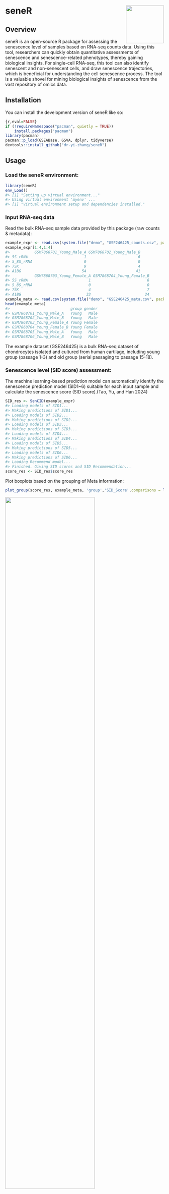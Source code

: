 
<!-- README.md is generated from README.Rmd. Please edit that file -->

# seneR <img src="man/figures/seneWeb_logo.png" align="right" width="120"/>

<!-- badges: start -->
<!-- badges: end -->

## Overview

seneR is an open-source R package for assessing the senescence level of
samples based on RNA-seq counts data. Using this tool, researchers can
quickly obtain quantitative assessments of senescence and
senescence-related phenotypes, thereby gaining biological insights. For
single-cell RNA-seq, this tool can also identify senescent and
non-senescent cells, and draw senescence trajectories, which is
beneficial for understanding the cell senescence process. The tool is a
valuable shovel for mining biological insights of senescence from the
vast repository of omics data.

## Installation

You can install the development version of seneR like so:

``` r
{r,eval=FALSE}
if (!requireNamespace("pacman", quietly = TRUE))
    install.packages("pacman")
library(pacman)
pacman::p_load(GSEABase, GSVA, dplyr, tidyverse)
devtools::install_github("dr-yi-zhang/seneR")
```

## Usage

### Load the seneR environment:

``` r
library(seneR)
env_Load() 
#> [1] "Setting up virtual environment..."
#> Using virtual environment 'myenv' ...
#> [1] "Virtual environment setup and dependencies installed."
```

### Input RNA-seq data

Read the bulk RNA-seq sample data provided by this package (raw counts &
metadata):

``` r
example_expr <- read.csv(system.file("demo", "GSE246425_counts.csv", package = "seneR"),row.names = 1)
example_expr[1:4,1:4]
#>           GSM7868701_Young_Male_A GSM7868702_Young_Male_B
#> 5S_rRNA                         1                       6
#> 5_8S_rRNA                       0                       0
#> 7SK                             9                       4
#> A1BG                           54                      41
#>           GSM7868703_Young_Female_A GSM7868704_Young_Female_B
#> 5S_rRNA                           1                         6
#> 5_8S_rRNA                         0                         0
#> 7SK                               4                         7
#> A1BG                             33                        24
example_meta <- read.csv(system.file("demo", "GSE246425_meta.csv", package = "seneR"),row.names = 1)
head(example_meta)
#>                           group gender
#> GSM7868701_Young_Male_A   Young   Male
#> GSM7868702_Young_Male_B   Young   Male
#> GSM7868703_Young_Female_A Young Female
#> GSM7868704_Young_Female_B Young Female
#> GSM7868705_Young_Male_A   Young   Male
#> GSM7868706_Young_Male_B   Young   Male
```

The example dataset (GSE246425) is a bulk RNA-seq dataset of
chondrocytes isolated and cultured from human cartilage, including young
group (passage 1-3) and old group (serial passaging to passage 15-18).

### Senescence level (SID score) assessment:

The machine learning-based prediction model can automatically identify
the senescence prediction model (SID1~6) suitable for each input sample
and calculate the senescence score (SID score).(Tao, Yu, and Han 2024)

``` r
SID_res <- SenCID(example_expr)
#> Loading models of SID1...
#> Making predictions of SID1...
#> Loading models of SID2...
#> Making predictions of SID2...
#> Loading models of SID3...
#> Making predictions of SID3...
#> Loading models of SID4...
#> Making predictions of SID4...
#> Loading models of SID5...
#> Making predictions of SID5...
#> Loading models of SID6...
#> Making predictions of SID6...
#> Loading Recommend model...
#> Finished. Giving SID scores and SID Recommendation...
score_res <- SID_res$score_res
```

Plot boxplots based on the grouping of Meta information:

``` r
plot_group(score_res, example_meta, 'group','SID_Score',comparisons = list(c('Old','Young')))
```

<img src="man/figures/README-unnamed-chunk-4-1.png" width="75%" />

From the plot, we can see that the senescence level of the old group is
significantly higher than that of the young group.

### Senescence-related phenotype assessment:

Based on the collected genes associated with various aging-related
phenotypes (such as genomic instability, stem cell exhaustion,
mitochondrial dysfunction, etc.), we organized them into gene sets and
achieved quantitative evaluation of various aging-related phenotypes
through the GSVA algorithm.

``` r
gsva_res <- seneGSVA(example_expr)
#> ℹ GSVA version 2.0.5
#> ! 21175 genes with constant values throughout the samples
#> ! Genes with constant values are discarded
#> ℹ Calculating GSVA ranks
#> ℹ GSVA dense (classical) algorithm
#> ℹ Row-wise ECDF estimation with Poisson kernels
#> ℹ Calculating GSVA column ranks
#> ! No annotation metadata available in the input expression data object
#> ! Attempting to directly match identifiers in expression data to gene sets
#> ℹ Calculating GSVA scores
#> ✔ Calculations finished
```

Plot violin plot based on the grouping of Meta information:

``` r
plot_violin(gsva_res,example_meta,'group')
```

<img src="man/figures/README-unnamed-chunk-6-1.png" width="75%" />

From the figure, we can see that not all phenotypes are different
between the two groups. Among them, the levels of NF-kB and SASP in the
old group were significantly higher than those in the young group, which
is consistent with the conclusions of previous osteoarthritis studies.

### For scRNA-seq data

The Seurat package is the most widely used R package for scRNA-seq
analysis on R, and the following is an example of the use of seneR with
a seurat object. Of course, users can also input their own seurat
objects or a separate count matrix.

``` r
library(Seurat)
# Use the sample seurat object provided by SeuratData
library(SeuratData)
options(timeout = 600)
SeuratData::InstallData("pbmc3k")
pbmc3k <- LoadData("pbmc3k", type = "pbmc3k.final")
```

Calculate the SID score for each cell

``` r
expr_matrix <- GetAssayData(pbmc3k,layer = "counts")
SID_res <- SenCID(expr_matrix,binarize = TRUE) # "binarize" can distinguish cell senescent/non-senescent by binary classification
#> Loading models of SID1...
#> Making predictions of SID1...
#> Loading models of SID2...
#> Making predictions of SID2...
#> Loading models of SID3...
#> Making predictions of SID3...
#> Loading models of SID4...
#> Making predictions of SID4...
#> Loading models of SID5...
#> Making predictions of SID5...
#> Loading models of SID6...
#> Making predictions of SID6...
#> Loading Recommend model...
#> Finished. Giving SID scores and SID Recommendation...
pbmc3k@meta.data <- cbind(pbmc3k@meta.data,SID_res$score_res) # Add the evaluation results to the metadata
```

Visualizing senescence assessment results

``` r
VlnPlot(pbmc3k, features = "SID_Score", group.by = "seurat_annotations")
```

<img src="man/figures/README-unnamed-chunk-9-1.png" width="75%" />

``` r
DimPlot(pbmc3k)
```

<img src="man/figures/README-unnamed-chunk-9-2.png" width="75%" />

``` r
DimPlot(pbmc3k, group.by = "RecSID")
```

<img src="man/figures/README-unnamed-chunk-9-3.png" width="75%" />

``` r
DimPlot(pbmc3k, group.by = "Binarization") #Visualizing senescent/non-senescent cells. 1 for senescent and 0 for non-senescent.
```

<img src="man/figures/README-unnamed-chunk-9-4.png" width="75%" />

``` r
FeaturePlot(pbmc3k, features = "SID_Score")
```

<img src="man/figures/README-unnamed-chunk-9-5.png" width="75%" />

Plotting the trajectory of senescence

This function draws the senescence trajectory of cells by fitting
differentially expressed genes with SID score.

``` r
library(monocle)
seneCDS <- sene_traject(pbmc3k,color = "SID_Score",cores = 7)
```

<img src="man/figures/README-unnamed-chunk-10-1.png" width="75%" />

``` r
seneCDS <- sene_traject(pbmc3k,color = "seurat_annotations",cores = 7) #Gain insights by observing annotated cell subpopulations on trajectories
```

<img src="man/figures/README-unnamed-chunk-10-2.png" width="75%" />

Finding genes that have a kinetic tendency associated with senescence by
plotting a heat map

This function draws the senescence trajectory of cells by fitting
differentially expressed genes with SID score.

``` r
sene_heatmap(seneCDS, num = 20, num_clusters = 3) #Set the number of genes to be displayed and the number of clustered expression patterns
```

<img src="man/figures/README-unnamed-chunk-11-1.png" width="75%" />

## Feedback

For questions, comments, or any other feedback, please contact the
developers (<2211563@tongji.edu.cn>).

## Contributing

Contributions are welcome! Please open an issue or submit a pull request
on GitHub.

## References

<div id="refs" class="references csl-bib-body hanging-indent"
entry-spacing="0">

<div id="ref-tao2024" class="csl-entry">

Tao, Wanyu, Zhengqing Yu, and Jing-Dong J. Han. 2024. “Single-Cell
Senescence Identification Reveals Senescence Heterogeneity, Trajectory,
and Modulators.” *Cell Metabolism* 36 (5): 1126–1143.e5.
<https://doi.org/10.1016/j.cmet.2024.03.009>.

</div>

</div>
